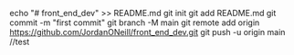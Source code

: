 echo "# front_end_dev" >> README.md
git init
git add README.md
git commit -m "first commit"
git branch -M main
git remote add origin https://github.com/JordanONeill/front_end_dev.git
git push -u origin main
//test